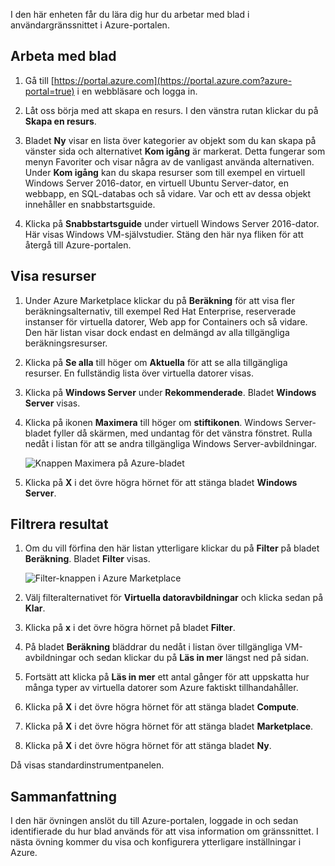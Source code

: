 I den här enheten får du lära dig hur du arbetar med blad i användargränssnittet i Azure-portalen.

## <a name="working-with-blades"></a>Arbeta med blad

1. Gå till [https://portal.azure.com](https://portal.azure.com?azure-portal=true) i en webbläsare och logga in.

2. Låt oss börja med att skapa en resurs. I den vänstra rutan klickar du på **Skapa en resurs**.

3. Bladet **Ny** visar en lista över kategorier av objekt som du kan skapa på vänster sida och alternativet **Kom igång** är markerat. Detta fungerar som menyn Favoriter och visar några av de vanligast använda alternativen. Under **Kom igång** kan du skapa resurser som till exempel en virtuell Windows Server 2016-dator, en virtuell Ubuntu Server-dator, en webbapp, en SQL-databas och så vidare. Var och ett av dessa objekt innehåller en snabbstartsguide.

4. Klicka på **Snabbstartsguide** under virtuell Windows Server 2016-dator. Här visas Windows VM-självstudier. Stäng den här nya fliken för att återgå till Azure-portalen.

## <a name="viewing-resources"></a>Visa resurser

1. Under Azure Marketplace klickar du på **Beräkning** för att visa fler beräkningsalternativ, till exempel Red Hat Enterprise, reserverade instanser för virtuella datorer, Web app for Containers och så vidare. Den här listan visar dock endast en delmängd av alla tillgängliga beräkningsresurser.

2. Klicka på **Se alla** till höger om **Aktuella** för att se alla tillgängliga resurser. En fullständig lista över virtuella datorer visas.

3. Klicka på **Windows Server** under **Rekommenderade**. Bladet **Windows Server** visas.

4. Klicka på ikonen **Maximera** till höger om **stiftikonen**. Windows Server-bladet fyller då skärmen, med undantag för det vänstra fönstret. Rulla nedåt i listan för att se andra tillgängliga Windows Server-avbildningar.

    ![Knappen Maximera på Azure-bladet](../media-draft/6-maximize-button.png)

5. Klicka på **X** i det övre högra hörnet för att stänga bladet **Windows Server**.

## <a name="filtering-results"></a>Filtrera resultat

1. Om du vill förfina den här listan ytterligare klickar du på **Filter** på bladet **Beräkning**. Bladet **Filter** visas.

    ![Filter-knappen i Azure Marketplace](../media-draft/6-filter.png)

2. Välj filteralternativet för **Virtuella datoravbildningar** och klicka sedan på **Klar**.

3. Klicka på **x** i det övre högra hörnet på bladet **Filter**.

1. På bladet **Beräkning** bläddrar du nedåt i listan över tillgängliga VM-avbildningar och sedan klickar du på **Läs in mer** längst ned på sidan.

1. Fortsätt att klicka på **Läs in mer** ett antal gånger för att uppskatta hur många typer av virtuella datorer som Azure faktiskt tillhandahåller.

1. Klicka på **X** i det övre högra hörnet för att stänga bladet **Compute**.

1. Klicka på **X** i det övre högra hörnet för att stänga bladet **Marketplace**.

1. Klicka på **X** i det övre högra hörnet för att stänga bladet **Ny**.

Då visas standardinstrumentpanelen.

## <a name="summary"></a>Sammanfattning

I den här övningen anslöt du till Azure-portalen, loggade in och sedan identifierade du hur blad används för att visa information om gränssnittet. I nästa övning kommer du visa och konfigurera ytterligare inställningar i Azure.
